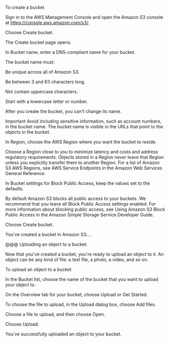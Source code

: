To create a bucket

Sign in to the AWS Management Console and open the Amazon S3 console at https://console.aws.amazon.com/s3/.

Choose Create bucket.

The Create bucket page opens.

In Bucket name, enter a DNS-compliant name for your bucket.

The bucket name must:

Be unique across all of Amazon S3.

Be between 3 and 63 characters long.

Not contain uppercase characters.

Start with a lowercase letter or number.

After you create the bucket, you can't change its name. 

Important
Avoid including sensitive information, such as account numbers, in the bucket name. The bucket name is visible in the URLs that point to the objects in the bucket.

In Region, choose the AWS Region where you want the bucket to reside.

Choose a Region close to you to minimize latency and costs and address regulatory requirements. Objects stored in a Region never leave that Region unless you explicitly transfer them to another Region. For a list of Amazon S3 AWS Regions, see AWS Service Endpoints in the Amazon Web Services General Reference.

In Bucket settings for Block Public Access, keep the values set to the defaults.

By default Amazon S3 blocks all public access to your buckets. We recommend that you leave all Block Public Access settings enabled. For more information about blocking public access, see Using Amazon S3 Block Public Access in the Amazon Simple Storage Service Developer Guide.

Choose Create bucket.

You've created a bucket in Amazon S3....


@@@ Uploading an object to a bucket:

Now that you've created a bucket, you're ready to upload an object to it. An object can be any kind of file: a text file, a photo, a video, and so on.

To upload an object to a bucket

In the Bucket list, choose the name of the bucket that you want to upload your object to.

On the Overview tab for your bucket, choose Upload or Get Started.

To choose the file to upload, in the Upload dialog box, choose Add files.

Choose a file to upload, and then choose Open.

Choose Upload.

You've successfully uploaded an object to your bucket.







